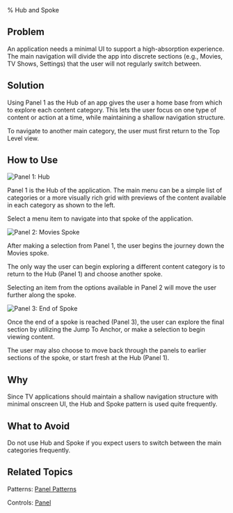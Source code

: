 ﻿% Hub and Spoke

## Problem

An application needs a minimal UI to support a high-absorption experience.  The
main navigation will divide the app into discrete sections (e.g., Movies, TV
Shows, Settings) that the user will not regularly switch between.

## Solution

Using Panel 1 as the Hub of an app gives the user a home base from which to
explore each content category.  This lets the user focus on one type of content
or action at a time, while maintaining a shallow navigation structure.

To navigate to another main category, the user must first return to the Top
Level view.

## How to Use

![_Panel 1: Hub_](../../../../assets/dg-navigation-hub-and-spoke-1.jpg)

Panel 1 is the Hub of the application.  The main menu can be a simple list of
categories or a more visually rich grid with previews of the content available
in each category as shown to the left.

Select a menu item to navigate into that spoke of the application.

![_Panel 2: Movies Spoke_](../../../../assets/dg-navigation-hub-and-spoke-2.jpg)

After making a selection from Panel 1, the user begins the journey down the
Movies spoke.

The only way the user can begin exploring a different content category is to
return to the Hub (Panel 1) and choose another spoke.

Selecting an item from the options available in Panel 2 will move the user
further along the spoke.

![_Panel 3: End of Spoke_](../../../../assets/dg-navigation-hub-and-spoke-3.jpg)

Once the end of a spoke is reached (Panel 3), the user can explore the final
section by utilizing the Jump To Anchor, or make a selection to begin viewing
content.

The user may also choose to move back through the panels to earlier sections of
the spoke, or start fresh at the Hub (Panel 1).

## Why

Since TV applications should maintain a shallow navigation structure with
minimal onscreen UI, the Hub and Spoke pattern is used quite frequently.

## What to Avoid

Do not use Hub and Spoke if you expect users to switch between the main
categories frequently.

## Related Topics

Patterns: [Panel Patterns](../app-structure/panel-patterns.html)

Controls: [Panel](../../controls/panel.html)
